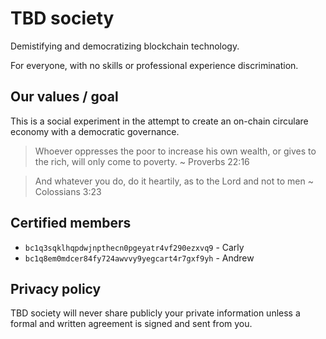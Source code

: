 # TBD society

Demistifying and democratizing blockchain technology.

For everyone, with no skills or professional experience discrimination.

## Our values / goal

This is a social experiment in the attempt to create an on-chain circulare economy with a democratic governance.

> Whoever oppresses the poor to increase his own wealth, or gives to the rich, will only come to poverty. ~ Proverbs 22:16

> And whatever you do, do it heartily, as to the Lord and not to men ~ Colossians 3:23

## Certified members

- `bc1q3sqklhqpdwjnpthecn0pgeyatr4vf290ezxvq9` - Carly
- `bc1q8em0mdcer84fy724awvvy9yegcart4r7gxf9yh` - Andrew

## Privacy policy

TBD society will never share publicly your private information unless a formal and written agreement is signed and sent from you.
